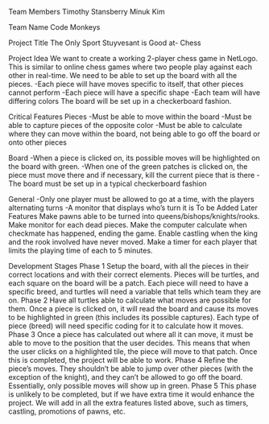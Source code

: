 Team Members
Timothy Stansberry
Minuk Kim

Team Name
Code Monkeys

Project Title
The Only Sport Stuyvesant is Good at- Chess

Project Idea
We want to create a working 2-player chess game in NetLogo. This is similar to online chess games where two people play against each other in real-time.
We need to be able to set up the board with all the pieces.
-Each piece will have moves specific to itself, that other pieces cannot perform
-Each piece will have a specific shape
-Each team will have differing colors
The board will be set up in a checkerboard fashion.

Critical Features
Pieces
-Must be able to move within the board
-Must be able to capture pieces of the opposite color
-Must be able to calculate where they can move within the board, not being able to go off the board or onto other pieces

Board
-When a piece is clicked on, its possible moves will be highlighted on the board with green.
-When one of the green patches is clicked on, the piece must move there and if necessary, kill the current piece that is there
-The board must be set up in a typical checkerboard fashion

General
-Only one player must be allowed to go at a time, with the players alternating turns
-A monitor that displays who’s turn it is
To be Added Later Features
Make pawns able to be turned into queens/bishops/knights/rooks.
Make monitor for each dead pieces.
Make the computer calculate when checkmate has happened, ending the game.
Enable castling when the king and the rook involved have never moved.
Make a timer for each player that limits the playing time of each to 5 minutes.
 
Development Stages
Phase 1
Setup the board, with all the pieces in their correct locations and with their correct elements. Pieces will be turtles, and each square on the board will be a patch. Each piece will need to have a specific breed, and turtles will need a variable that tells which team they are on.
Phase 2
Have all turtles able to calculate what moves are possible for them. Once a piece is clicked on, it will read the board and cause its moves to be highlighted in green (this includes its possible captures). Each type of piece (breed) will need specific coding for it to calculate how it moves.
Phase 3
Once a piece has calculated out where all it can move, it must be able to move to the position that the user decides. This means that when the user clicks on a highlighted tile, the piece will move to that patch. Once this is completed, the project will be able to work.
Phase 4
Refine the piece’s moves. They shouldn’t be able to jump over other pieces (with the exception of the knight), and they can’t be allowed to go off the board. Essentially, only possible moves will show up in green.
Phase 5
This phase is unlikely to be completed, but if we have extra time it would enhance the project. We will add in all the extra features listed above, such as timers, castling, promotions of pawns, etc.


